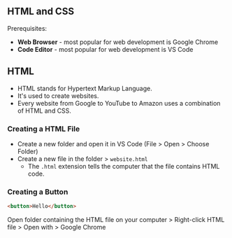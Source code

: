 ## HTML and CSS
Prerequisites:
- **Web Browser** - most popular for web development is Google Chrome
- **Code Editor** - most popular for web development is VS Code
## HTML
- HTML stands for Hypertext Markup Language.
- It's used to create websites.
- Every website from Google to YouTube to Amazon uses a combination of HTML and CSS.
### Creating a HTML File
- Create a new folder and open it in VS Code (File > Open > Choose Folder)
- Create a new file in the folder > `website.html`
    - The `.html` extension tells the computer that the file contains HTML code.
### Creating a Button
```html
<button>Hello</button>
```
Open folder containing the HTML file on your computer > Right-click HTML file > Open with > Google Chrome
